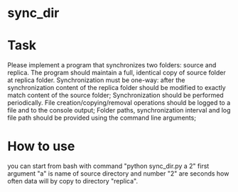 # sync_dir

# Task

Please implement a program that synchronizes two folders: source and replica. The
program should maintain a full, identical copy of source folder at replica folder.
Synchronization must be one-way: after the synchronization content of the
replica folder should be modified to exactly match content of the source
folder;
Synchronization should be performed periodically.
File creation/copying/removal operations should be logged to a file and to the
console output;
Folder paths, synchronization interval and log file path should be provided
using the command line arguments;

# How to use

you can start from bash with command "python sync_dir.py a 2"
first argument "a" is name of source directory and number "2" are seconds how often data will by copy to directory "replica". 
